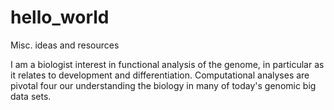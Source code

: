 # hello_world
Misc. ideas and resources

I am a biologist interest in functional analysis of the genome, in particular as it relates to development and differentiation. Computational analyses are pivotal four our understanding the biology in many of today's genomic big data sets. 
